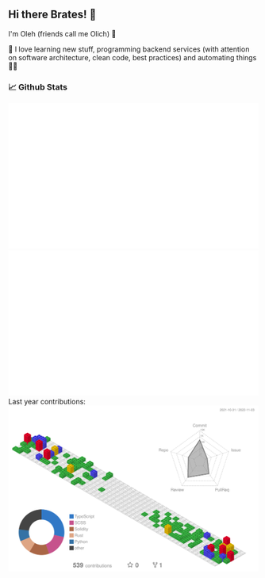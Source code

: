 ## Hi there Brates! 👋

I'm Oleh (friends call me Olich) 👱 <br>

🧙 I love learning new stuff, programming backend services (with attention on software architecture, clean code, best practices) and automating things 🦸‍♂️

### 📈 Github Stats
![Stats Overview](generated/overview.svg)
![Most Used Languages](generated/languages.svg)  <br>
Last year contributions:
![Contributions by commits](profile-3d-contrib/3d-stats.svg)
<!--
**olich97/olich97** is a ✨ _special_ ✨ repository because its `README.md` (this file) appears on your GitHub profile.

Here are some ideas to get you started:

- 🔭 I’m currently working on ...
- 🌱 I’m currently learning ...
- 👯 I’m looking to collaborate on ...
- 🤔 I’m looking for help with ...
- 💬 Ask me about ...
- 📫 How to reach me: ...
- 😄 Pronouns: ...
- ⚡ Fun fact: ...
-->
